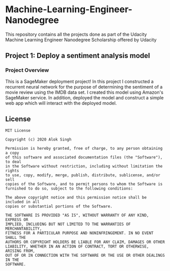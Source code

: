 # Machine-Learning-Engineer-Nanodegree
This repository contains all the projects done as part of the Udacity Machine Learning Engineer Nanodegree Scholarship offered by Udacity

## Project 1: Deploy a sentiment analysis model
### Project Overview
This is a SageMaker deployment project! In this project I constructed a recurrent neural network for the purpose of determining the sentiment of a movie review using the IMDB data set. I created this model using Amazon's SageMaker service. In addition, deployed the model and construct a simple web app which will interact with the deployed model.



## License

```
MIT License

Copyright (c) 2020 Alok Singh

Permission is hereby granted, free of charge, to any person obtaining a copy
of this software and associated documentation files (the "Software"), to deal
in the Software without restriction, including without limitation the rights
to use, copy, modify, merge, publish, distribute, sublicense, and/or sell
copies of the Software, and to permit persons to whom the Software is
furnished to do so, subject to the following conditions:

The above copyright notice and this permission notice shall be included in all
copies or substantial portions of the Software.

THE SOFTWARE IS PROVIDED "AS IS", WITHOUT WARRANTY OF ANY KIND, EXPRESS OR
IMPLIED, INCLUDING BUT NOT LIMITED TO THE WARRANTIES OF MERCHANTABILITY,
FITNESS FOR A PARTICULAR PURPOSE AND NONINFRINGEMENT. IN NO EVENT SHALL THE
AUTHORS OR COPYRIGHT HOLDERS BE LIABLE FOR ANY CLAIM, DAMAGES OR OTHER
LIABILITY, WHETHER IN AN ACTION OF CONTRACT, TORT OR OTHERWISE, ARISING FROM,
OUT OF OR IN CONNECTION WITH THE SOFTWARE OR THE USE OR OTHER DEALINGS IN THE
SOFTWARE.
```
